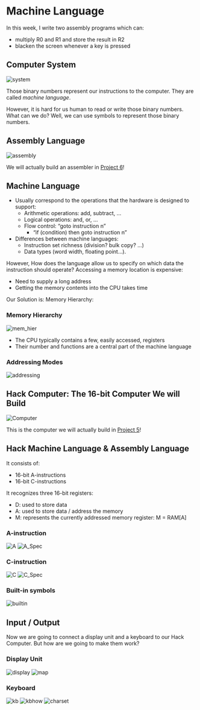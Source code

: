 # Machine Language

In this week, I write two assembly programs which can:
- multiply R0 and R1 and store the result in R2
- blacken the screen whenever a key is pressed

## Computer System

![system](images/system.png)

Those binary numbers represent our instructions to the computer. They are called *machine language*.

However, it is hard for us human to read or write those binary numbers. What can we do? Well, we can use symbols to represent those binary numbers.

## Assembly Language

![assembly](images/assembly.png)

We will actually build an assembler in [Project 6](https://github.com/Yuchen-Wang-SH/Build-a-Computer-From-Logic-Gates-to-Operating-System/tree/master/projects/06)!

## Machine Language
- Usually correspond to the operations that the hardware is designed to support:
  - Arithmetic operations: add, subtract, …
  - Logical operations: and, or, …
  - Flow control: “goto instruction n”
    - “if (condition) then goto instruction n”
- Differences between machine languages:
  - Instruction set richness (division? bulk copy? …)
  - Data types (word width, floating point…).

However, How does the language allow us to specify on which data the instruction should operate? Accessing a memory location is expensive: 
- Need to supply a long address
- Getting the memory contents into the CPU takes time

Our Solution is: Memory Hierarchy:

### Memory Hierarchy

![mem_hier](images/mem_hier.png)

- The CPU typically contains a few, easily accessed, registers
- Their number and functions are a central part of the machine language

### Addressing Modes

![addressing](images/addressing.png)

## Hack Computer: The 16-bit Computer We will Build

![Computer](images/HackComputer.png)

This is the computer we will actually build in [Project 5](https://github.com/Yuchen-Wang-SH/Build-a-Computer-From-Logic-Gates-to-Operating-System/tree/master/projects/05)!

## Hack Machine Language & Assembly Language

It consists of:
- 16-bit A-instructions
- 16-bit C-instructions

It recognizes three 16-bit registers:
- D: used to store data
- A: used to store data / address the memory
- M: represents the currently addressed memory register: M = RAM[A]

### A-instruction
![A](images/A.png)
![A_Spec](images/ASpec.png)

### C-instruction
![C](images/C.png)
![C_Spec](images/CSpec.png)

### Built-in symbols
![builtin](images/builtin.png)

## Input / Output

Now we are going to connect a display unit and a keyboard to our Hack Computer. But how are we going to make them work?

### Display Unit

![display](images/display.png)
![map](images/MemoryMap.png)

### Keyboard

![kb](images/kb.png)
![kbhow](images/kbhow.png)
![charset](images/charset.png)
